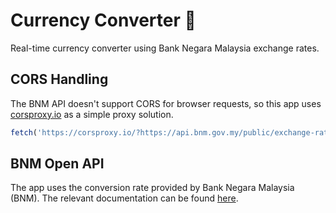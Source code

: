 # Currency Converter 💱

Real-time currency converter using Bank Negara Malaysia exchange rates.

## CORS Handling

The BNM API doesn't support CORS for browser requests, so this app uses [corsproxy.io][corsproxy] as a simple proxy solution.

```javascript
fetch('https://corsproxy.io/?https://api.bnm.gov.my/public/exchange-rate')
```
## BNM Open API

The app uses the conversion rate provided by Bank Negara Malaysia (BNM). The relevant documentation can be found [here][bnm-docs].

[bnm-docs]:https://apikijangportal.bnm.gov.my/
[corsproxy]:https://corsproxy.io/